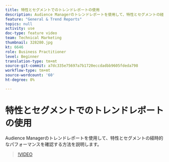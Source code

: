 ```yaml
---
title: 特性とセグメントでのトレンドレポートの使用
description: Audience Managerのトレンドレポートを使用して、特性とセグメントの経時的なパフォーマンスを確認する方法を説明します。
feature: "General & Trend Reports"
topics: null
activity: use
doc-type: feature video
team: Technical Marketing
thumbnail: 328280.jpg
kt: 6646
role: Business Practitioner
level: Beginner
translation-type: tm+mt
source-git-commit: a7dc335e75697a7b1720eccdadbb9605fdeda798
workflow-type: tm+mt
source-wordcount: '60'
ht-degree: 0%

---
```



# 特性とセグメントでのトレンドレポートの使用

Audience Managerのトレンドレポートを使用して、特性とセグメントの経時的なパフォーマンスを確認する方法を説明します。

>[!VIDEO](https://video.tv.adobe.com/v/328280/?quality=12&learn=on)
